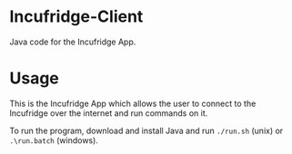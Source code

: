 Incufridge-Client
=================

Java code for the Incufridge App.

# Usage

This is the Incufridge App which allows the user to connect to the Incufridge over
the internet and run commands on it.

To run the program, download and install Java and run `./run.sh` (unix) or `.\run.batch` (windows).
